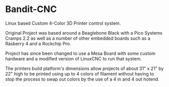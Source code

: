 # Bandit-CNC
Linux based Custom 4-Color 3D Printer control system.

Original Project was based around a Beaglebone Black with a Pico Systems Cramps 2.2 as well as a number of other embedded boards such as a Rasberry 4 and a Rockchip Pro.

Project has since been changed to use a Mesa Board with some custom hardware and a modified version of LinuxCNC to run that system.

The printers build platform's dimensions allow projects of about 31" x 21" by 22" high to be printed using up to 4 colors of filament without having to stop the process to swap out colors by the use of a 4 in and 4 out hotend.

